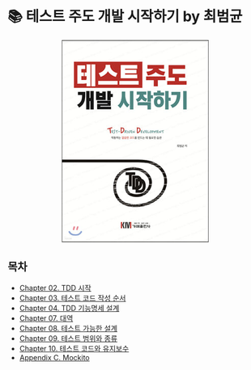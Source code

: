 # 📚 테스트 주도 개발 시작하기 by 최범균

<p align="center">
  <img src="./images/book-cover.jpeg" alt="book-cover">
</p>

## 목차

- [Chapter 02. TDD 시작](notes/2-tdd-%EC%8B%9C%EC%9E%91.md)
- [Chapter 03. 테스트 코드 작성 순서](notes/3-%ED%85%8C%EC%8A%A4%ED%8A%B8-%EC%BD%94%EB%93%9C-%EC%9E%91%EC%84%B1-%EC%88%9C%EC%84%9C.md)
- [Chapter 04. TDD 기능명세 설계](notes/4-TDD-%EA%B8%B0%EB%8A%A5%EB%AA%85%EC%84%B8-%EC%84%A4%EA%B3%84.md)
- [Chapter 07. 대역](notes/7-%EB%8C%80%EC%97%AD.md)
- [Chapter 08. 테스트 가능한 설계](notes/8-테스트-가능한-설계.md)
- [Chapter 09. 테스트 범위와 종류](notes/9-테스트-범위와-종류.md)
- [Chapter 10. 테스트 코드와 유지보수](notes/10-테스트-코드와-유지보수.md)
- [Appendix C. Mockito](notes/C-mockito.md)

